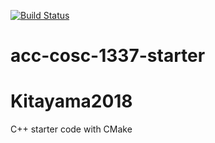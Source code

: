 [![Build Status](https://travis-ci.org/acc-cosc-1337-spring-2020-hl/acc-cosc-1337-spring-2020-Kitayama2018.svg?branch=master)](https://travis-ci.org/acc-cosc-1337-spring-2020-hl/acc-cosc-1337-spring-2020-Kitayama2018)


# acc-cosc-1337-starter
# Kitayama2018
C++ starter code with CMake 
